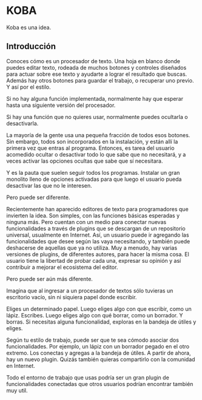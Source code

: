 # KOBA
Koba es una idea.

## Introducción
Conoces cómo es un procesador de texto. Una hoja en blanco donde puedes editar texto, rodeada de muchos botones y controles diseñados para actuar sobre ese texto y ayudarte a lograr el resultado que buscas. Además hay otros botones para guardar el trabajo, o recuperar uno previo. Y así por el estilo.

Si no hay alguna función implementada, normalmente hay que esperar hasta una siguiente versión del procesador.

Si hay una función que no quieres usar, normalmente puedes ocultarla o desactivarla.

La mayoría de la gente usa una pequeña fracción de todos esos botones. Sin embargo, todos son incorporados en la instalación, y están allí la primera vez que entras al programa. Entonces, es tarea del usuario acomedido ocultar o desactivar todo lo que sabe que no necesitará, y a veces activar las opciones ocultas que sabe que sí necesitara.

Y es la pauta que suelen seguir todos los programas. Instalar un gran monolito lleno de opciones activadas para que luego el usuario pueda desactivar las que no le interesen.

Pero puede ser diferente.

Recientemente han aparecido editores de texto para programadores que invierten la idea. Son simples, con las funciones básicas esperadas y ninguna más. Pero cuentan con un medio para conectar nuevas funcionalidades a través de plugins que se descargan de un repositorio universal, usualmente en Internet. Así, un usuario puede ir agregando las funcionalidades que desee según las vaya necesitando, y también puede deshacerse de aquellas que ya no utiliza. Muy a menudo, hay varias versiones de plugins, de diferentes autores, para hacer la misma cosa. El usuario tiene la libertad de probar cada una, expresar su opinión y así contribuir a mejorar el ecosistema del editor.

Pero puede ser aún más diferente.

Imagina que al ingresar a un procesador de textos sólo tuvieras un escritorio vacío, sin ni siquiera papel donde escribir.

Eliges un determinado papel. Luego eliges algo con que escribir, como un lápiz. Escribes. Luego eliges algo con qué borrar, como un borrador. Y borras. Si necesitas alguna funcionalidad, exploras en la bandeja de útiles y eliges.

Según tu estilo de trabajo, puede ser que te sea cómodo asociar dos funcionalidades. Por ejemplo, un lápiz con un borrador pegado en el otro extremo. Los conectas y agregas a la bandeja de útiles. A partir de ahora, hay un nuevo plugin. Quizás también quieras compartirlo con la comunidad en Internet.

Todo el entorno de trabajo que usas podría ser un gran plugin de funcionalidades conectadas que otros usuarios podrían encontrar también muy util.

